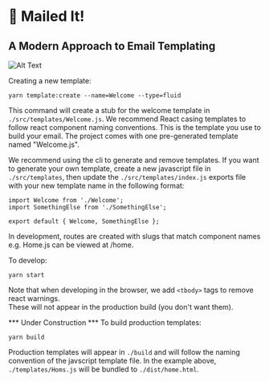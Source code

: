 # 💅 Mailed It! 
## A Modern Approach to Email Templating

![Alt Text](https://github.com/johnuphoff/mailed-it/raw/master/public/images/so-good.gif)

Creating a new template:
```
yarn template:create --name=Welcome --type=fluid
```
This command will create a stub for the welcome template in `./src/templates/Welcome.js`.  We recommend React casing templates to follow react component naming conventions.  This is the template you use to build your email. The project comes with one pre-generated template named "Welcome.js".  

We recommend using the cli to generate and remove templates. If you want to generate your own template, create a new javascript file in `./src/templates`, then update the `./src/templates/index.js` exports file with your new template name in the following format:

```
import Welcome from './Welcome';
import SomethingElse from './SomethingElse';

export default { Welcome, SomethingElse };
```

In development, routes are created with slugs that match component names e.g. Home.js can be viewed at /home.

To develop:
```
yarn start
```
Note that when developing in the browser, we add `<tbody>` tags to remove react warnings.  
These will not appear in the production build (you don't want them).

*** Under Construction ***
To build production templates:
```
yarn build
```

Production templates will appear in `./build` and will follow the naming convention of the javscript template file.
In the example above, `./templates/Homs.js` will be bundled to `./dist/home.html`.







